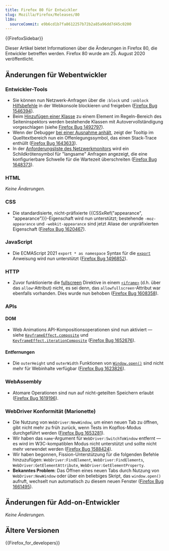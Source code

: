 ```yaml
---
title: Firefox 80 für Entwickler
slug: Mozilla/Firefox/Releases/80
l10n:
  sourceCommit: e9b6cd1b7fa8612257b72b2a85a96dd7d45c0200
---
```


{{FirefoxSidebar}}

Dieser Artikel bietet Informationen über die Änderungen in Firefox 80, die Entwickler betreffen werden. Firefox 80 wurde am 25. August 2020 veröffentlicht.

## Änderungen für Webentwickler

### Entwickler-Tools

- Sie können nun Netzwerk-Anfragen über die `:block` und `:unblock` [Hilfsbefehle](https://firefox-source-docs.mozilla.org/devtools-user/web_console/helpers/index.html) in der Webkonsole blockieren und freigeben ([Firefox Bug 1546394](https://bugzil.la/1546394)).
- Beim [Hinzufügen einer Klasse](https://firefox-source-docs.mozilla.org/devtools-user/page_inspector/how_to/examine_and_edit_css/index.html#viewing-and-changing-classes-on-an-element) zu einem Element im Regeln-Bereich des Seiteninspektors werden bestehende Klassen mit Autovervollständigung vorgeschlagen (siehe [Firefox Bug 1492797](https://bugzil.la/1492797)).
- Wenn der Debugger [bei einer Ausnahme anhält](https://firefox-source-docs.mozilla.org/devtools-user/debugger/how_to/breaking_on_exceptions/index.html), zeigt der Tooltip im Quelltextbereich nun ein Offenlegungssymbol, das einen Stack-Trace enthüllt ([Firefox Bug 1643633](https://bugzil.la/1643633)).
- In der [Anforderungsliste des Netzwerkmonitors](https://firefox-source-docs.mozilla.org/devtools-user/network_monitor/request_list/index.html#network-request-columns) wird ein Schildkrötensymbol für "langsame" Anfragen angezeigt, die eine konfigurierbare Schwelle für die Wartezeit überschreiten ([Firefox Bug 1648373](https://bugzil.la/1648373)).

### HTML

_Keine Änderungen._

### CSS

- Die standardisierte, nicht-präfixierte {{CSSxRef("appearance", "appearance")}}-Eigenschaft wird nun unterstützt; bestehende `-moz-appearance` und `-webkit-appearance` sind jetzt Aliase der unpräfixierten Eigenschaft ([Firefox Bug 1620467](https://bugzil.la/1620467)).

### JavaScript

- Die ECMAScript 2021 `export * as namespace` Syntax für die [`export`](/de/docs/Web/JavaScript/Reference/Statements/export) Anweisung wird nun unterstützt ([Firefox Bug 1496852](https://bugzil.la/1496852)).

### HTTP

- Zuvor funktionierte die [fullscreen](/de/docs/Web/HTTP/Reference/Headers/Permissions-Policy/fullscreen) Direktive in einem [`<iframe>`](/de/docs/Web/HTML/Reference/Elements/iframe) (d.h. über das `allow`-Attribut) nicht, es sei denn, das `allowfullscreen`-Attribut war ebenfalls vorhanden. Dies wurde nun behoben ([Firefox Bug 1608358](https://bugzil.la/1608358)).

### APIs

#### DOM

- Web Animations API-Kompositionsoperationen sind nun aktiviert — siehe [`KeyframeEffect.composite`](/de/docs/Web/API/KeyframeEffect/composite) und [`KeyframeEffect.iterationComposite`](/de/docs/Web/API/KeyframeEffect/iterationComposite) ([Firefox Bug 1652676](https://bugzil.la/1652676)).

#### Entfernungen

- Die `outerHeight` und `outerWidth` Funktionen von [`Window.open()`](/de/docs/Web/API/Window/open) sind nicht mehr für Webinhalte verfügbar ([Firefox Bug 1623826](https://bugzil.la/1623826)).

### WebAssembly

- Atomare Operationen sind nun auf nicht-geteilten Speichern erlaubt ([Firefox Bug 1619196](https://bugzil.la/1619196)).

### WebDriver Konformität (Marionette)

- Die Nutzung von `WebDriver:NewWindow`, um einen neuen Tab zu öffnen, gibt nicht mehr zu früh zurück, wenn Tests im Kopflos-Modus durchgeführt werden ([Firefox Bug 1653281](https://bugzil.la/1653281)).
- Wir haben das `name`-Argument für `WebDriver:SwitchToWindow` entfernt — es wird im W3C-kompatiblen Modus nicht unterstützt und sollte nicht mehr verwendet werden ([Firefox Bug 1588424](https://bugzil.la/1588424)).
- Wir haben begonnen, Fission-Unterstützung für die folgenden Befehle hinzuzufügen: `WebDriver:FindElement`, `WebDriver:FindElements`, `WebDriver:GetElementAttribute`, `WebDriver:GetElementProperty`.
- **Bekanntes Problem**: Das Öffnen eines neuen Tabs durch Nutzung von `WebDriver:NewWindow` oder über ein beliebiges Skript, das `window.open()` aufruft, wechselt nun automatisch zu diesem neuen Fenster ([Firefox Bug 1661495](https://bugzil.la/1661495)).

## Änderungen für Add-on-Entwickler

_Keine Änderungen._

## Ältere Versionen

{{Firefox_for_developers}}
